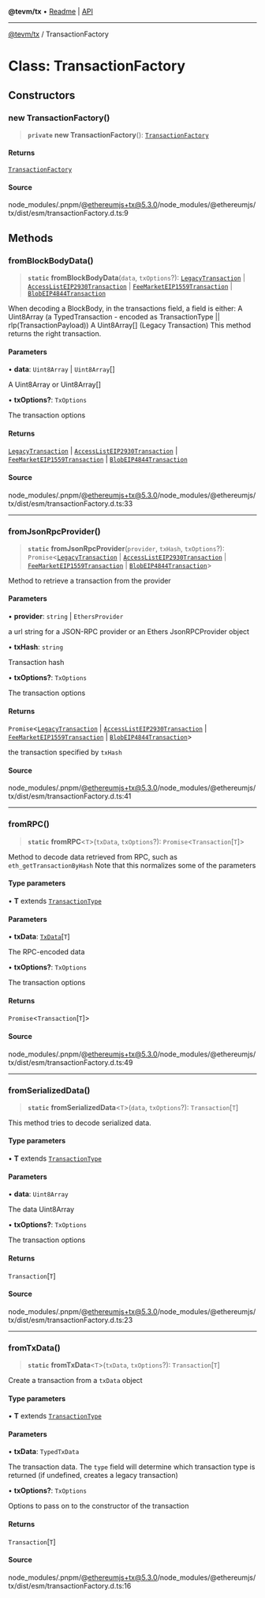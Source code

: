**@tevm/tx** • [Readme](../README.md) \| [API](../globals.md)

***

[@tevm/tx](../README.md) / TransactionFactory

# Class: TransactionFactory

## Constructors

### new TransactionFactory()

> **`private`** **new TransactionFactory**(): [`TransactionFactory`](TransactionFactory.md)

#### Returns

[`TransactionFactory`](TransactionFactory.md)

#### Source

node\_modules/.pnpm/@ethereumjs+tx@5.3.0/node\_modules/@ethereumjs/tx/dist/esm/transactionFactory.d.ts:9

## Methods

### fromBlockBodyData()

> **`static`** **fromBlockBodyData**(`data`, `txOptions`?): [`LegacyTransaction`](LegacyTransaction.md) \| [`AccessListEIP2930Transaction`](AccessListEIP2930Transaction.md) \| [`FeeMarketEIP1559Transaction`](FeeMarketEIP1559Transaction.md) \| [`BlobEIP4844Transaction`](BlobEIP4844Transaction.md)

When decoding a BlockBody, in the transactions field, a field is either:
A Uint8Array (a TypedTransaction - encoded as TransactionType || rlp(TransactionPayload))
A Uint8Array[] (Legacy Transaction)
This method returns the right transaction.

#### Parameters

• **data**: `Uint8Array` \| `Uint8Array`[]

A Uint8Array or Uint8Array[]

• **txOptions?**: `TxOptions`

The transaction options

#### Returns

[`LegacyTransaction`](LegacyTransaction.md) \| [`AccessListEIP2930Transaction`](AccessListEIP2930Transaction.md) \| [`FeeMarketEIP1559Transaction`](FeeMarketEIP1559Transaction.md) \| [`BlobEIP4844Transaction`](BlobEIP4844Transaction.md)

#### Source

node\_modules/.pnpm/@ethereumjs+tx@5.3.0/node\_modules/@ethereumjs/tx/dist/esm/transactionFactory.d.ts:33

***

### fromJsonRpcProvider()

> **`static`** **fromJsonRpcProvider**(`provider`, `txHash`, `txOptions`?): `Promise`\<[`LegacyTransaction`](LegacyTransaction.md) \| [`AccessListEIP2930Transaction`](AccessListEIP2930Transaction.md) \| [`FeeMarketEIP1559Transaction`](FeeMarketEIP1559Transaction.md) \| [`BlobEIP4844Transaction`](BlobEIP4844Transaction.md)\>

Method to retrieve a transaction from the provider

#### Parameters

• **provider**: `string` \| `EthersProvider`

a url string for a JSON-RPC provider or an Ethers JsonRPCProvider object

• **txHash**: `string`

Transaction hash

• **txOptions?**: `TxOptions`

The transaction options

#### Returns

`Promise`\<[`LegacyTransaction`](LegacyTransaction.md) \| [`AccessListEIP2930Transaction`](AccessListEIP2930Transaction.md) \| [`FeeMarketEIP1559Transaction`](FeeMarketEIP1559Transaction.md) \| [`BlobEIP4844Transaction`](BlobEIP4844Transaction.md)\>

the transaction specified by `txHash`

#### Source

node\_modules/.pnpm/@ethereumjs+tx@5.3.0/node\_modules/@ethereumjs/tx/dist/esm/transactionFactory.d.ts:41

***

### fromRPC()

> **`static`** **fromRPC**\<`T`\>(`txData`, `txOptions`?): `Promise`\<`Transaction`\[`T`\]\>

Method to decode data retrieved from RPC, such as `eth_getTransactionByHash`
Note that this normalizes some of the parameters

#### Type parameters

• **T** extends [`TransactionType`](../enumerations/TransactionType.md)

#### Parameters

• **txData**: [`TxData`](../interfaces/TxData.md)\[`T`\]

The RPC-encoded data

• **txOptions?**: `TxOptions`

The transaction options

#### Returns

`Promise`\<`Transaction`\[`T`\]\>

#### Source

node\_modules/.pnpm/@ethereumjs+tx@5.3.0/node\_modules/@ethereumjs/tx/dist/esm/transactionFactory.d.ts:49

***

### fromSerializedData()

> **`static`** **fromSerializedData**\<`T`\>(`data`, `txOptions`?): `Transaction`\[`T`\]

This method tries to decode serialized data.

#### Type parameters

• **T** extends [`TransactionType`](../enumerations/TransactionType.md)

#### Parameters

• **data**: `Uint8Array`

The data Uint8Array

• **txOptions?**: `TxOptions`

The transaction options

#### Returns

`Transaction`\[`T`\]

#### Source

node\_modules/.pnpm/@ethereumjs+tx@5.3.0/node\_modules/@ethereumjs/tx/dist/esm/transactionFactory.d.ts:23

***

### fromTxData()

> **`static`** **fromTxData**\<`T`\>(`txData`, `txOptions`?): `Transaction`\[`T`\]

Create a transaction from a `txData` object

#### Type parameters

• **T** extends [`TransactionType`](../enumerations/TransactionType.md)

#### Parameters

• **txData**: `TypedTxData`

The transaction data. The `type` field will determine which transaction type is returned (if undefined, creates a legacy transaction)

• **txOptions?**: `TxOptions`

Options to pass on to the constructor of the transaction

#### Returns

`Transaction`\[`T`\]

#### Source

node\_modules/.pnpm/@ethereumjs+tx@5.3.0/node\_modules/@ethereumjs/tx/dist/esm/transactionFactory.d.ts:16
